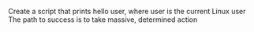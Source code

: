 Create a script that prints hello user, where user is the current Linux user
The path to success is to take massive, determined action
